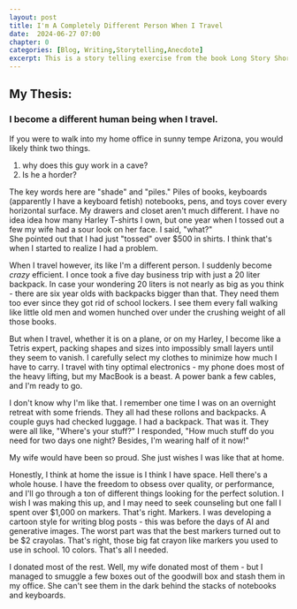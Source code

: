 ```yaml
---
layout: post
title: I'm A Completely Different Person When I Travel
date:  2024-06-27 07:00
chapter: 0
categories: [Blog, Writing,Storytelling,Anecdote]
excerpt: This is a story telling exercise from the book Long Story Short.
---  
```


## My Thesis: 
### I become a different human being when I travel.

If you were to walk into my home office in sunny tempe Arizona, you would likely think two things.

1) why does this guy work in a cave?
2) Is he a horder?

The key words here are "shade" and "piles."  Piles of books, keyboards (apparently I have a keyboard fetish) notebooks, pens, and toys cover every horizontal surface.  My drawers and closet aren't much different.  I have no idea idea how many Harley T-shirts I own, but one year when I tossed out a few my wife had a sour look on her face.  I said, "what?"  
She pointed out that I had just "tossed" over $500 in shirts. I think that's when I started to realize I had a problem.

When I travel however, its like I'm a different person. I suddenly become _crazy_ efficient.  I once took a five day business trip with just a 20 liter backpack.  In case your wondering 20 liters is not nearly as big as you think - there are six year olds with backpacks bigger than that.  They need them too ever since they got rid of school lockers.  I see them every fall walking like little old men and women hunched over under the crushing weight of all those books.

But when I travel, whether it is on a plane, or on my Harley, I become like a Tetris expert, packing shapes and sizes into impossibly small layers until they seem to vanish.  I carefully select my clothes to minimize how much I have to carry. I travel with tiny optimal electronics - my phone does most of the heavy lifting, but my MacBook is a beast.  A power bank a few cables, and I'm ready to go.

I don't know why I'm like that.  I remember one time I was on an overnight retreat with some friends.  They all had these rollons and backpacks.  A couple guys had checked luggage.  I had a backpack.  That was it.  They were all like, "Where's your stuff?"  I responded, "How much stuff do you need for two days one night?  Besides, I'm wearing half of it now!"

My wife would have been so proud.  She just wishes I was like that at home.

Honestly, I think at home the issue is I think I have space. Hell there's a whole house.  I have the freedom to obsess over quality, or performance, and I'll go through a ton of different things looking for the perfect solution.  I wish I was making this up, and  I may need to seek counseling but one fall I spent over $1,000 on markers.  That's right. Markers.  I was developing a cartoon style for writing blog posts - this was before the days of AI and generative images.  The worst part was that the best markers turned out to be $2 crayolas.  That's right, those big fat crayon like markers you used to use in school.  10 colors.  That's all I needed.  

I donated most of the rest.  Well, my wife donated most of them - but I managed to smuggle a few boxes out of the goodwill box and stash them in my office. She can't see them in the dark behind the stacks of notebooks and keyboards.